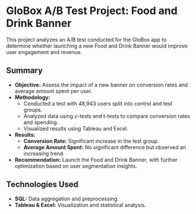 # GloBox A/B Test Project: Food and Drink Banner

This project analyzes an A/B test conducted for the GloBox app to determine whether launching a new Food and Drink Banner would improve user engagement and revenue.

## Summary

- **Objective:** Assess the impact of a new banner on conversion rates and average amount spent per user.
- **Methodology:** 
  - Conducted a test with 48,943 users split into control and test groups.
  - Analyzed data using z-tests and t-tests to compare conversion rates and spending.
  - Visualized results using Tableau and Excel.
- **Results:**
  - **Conversion Rate:** Significant increase in the test group.
  - **Average Amount Spent:** No significant difference but observed an increasing trend.
- **Recommendation:** Launch the Food and Drink Banner, with further optimization based on user segmentation insights.

## Technologies Used

- **SQL:** Data aggregation and preprocessing.
- **Tableau & Excel:** Visualization and statistical analysis.
